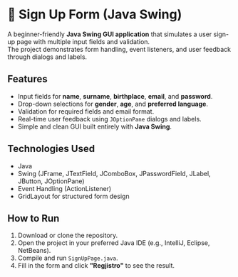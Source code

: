 # 🧾 Sign Up Form (Java Swing)

A beginner-friendly **Java Swing GUI application** that simulates a user sign-up page with multiple input fields and validation.  
The project demonstrates form handling, event listeners, and user feedback through dialogs and labels.

##  Features
- Input fields for **name**, **surname**, **birthplace**, **email**, and **password**.
- Drop-down selections for **gender**, **age**, and **preferred language**.
- Validation for required fields and email format.
- Real-time user feedback using `JOptionPane` dialogs and labels.
- Simple and clean GUI built entirely with **Java Swing**.

## Technologies Used
- Java
- Swing (JFrame, JTextField, JComboBox, JPasswordField, JLabel, JButton, JOptionPane)
- Event Handling (ActionListener)
- GridLayout for structured form design

##  How to Run
1. Download or clone the repository.
2. Open the project in your preferred Java IDE (e.g., IntelliJ, Eclipse, NetBeans).
3. Compile and run `SignUpPage.java`.
4. Fill in the form and click **"Regjistro"** to see the result.



